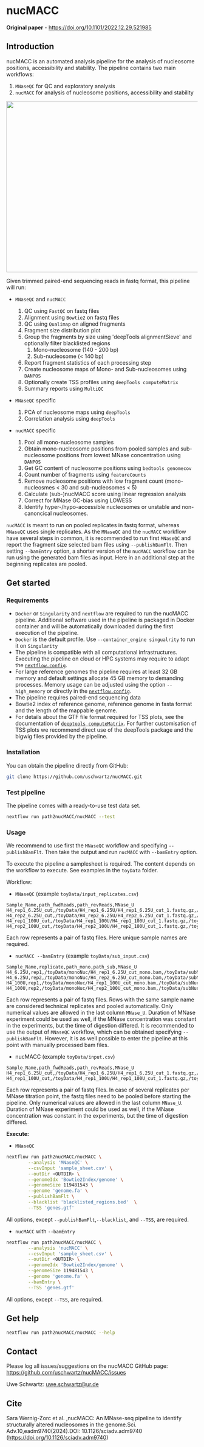 # nucMACC

**Original paper** - https://doi.org/10.1101/2022.12.29.521985

## Introduction
nucMACC is an automated analysis pipeline for the analysis of nucleosome positions, accessibility and stability. The pipeline contains two main workflows:

1. `MNaseQC` for QC and  exploratory analysis
2. `nucMACC` for analysis of nucleosome positions, accessibility and stability

<p align="center">
	<img src="docs/img/workflow.png" width="800" height="450">
</p>

Given trimmed paired-end sequencing reads in fastq format, this pipeline will run:

* `MNaseQC` and `nucMACC`
    1. QC using `FastQC` on fastq files
    2. Alignment using `Bowtie2` on fastq files
    3. QC using `Qualimap` on aligned fragments
    4. Fragment size distribution plot
    5. Group the fragments by size using 'deepTools alignmentSieve' and optionally filter blacklisted regions
        1. Mono-nucleosome (140 - 200 bp)
        2. Sub-nucleosome (< 140 bp)
    6. Report fragment statistics of each processing step
    7. Create nucleosome maps of Mono- and Sub-nucleosomes using `DANPOS`
    8. Optionally create TSS profiles using `deepTools computeMatrix`
    9. Summary reports using `MultiQC`


* `MNaseQC` specific
    1. PCA of nucleosome maps using `deepTools`
    2. Correlation analysis using `deepTools`

* `nucMACC` specific
    1. Pool all mono-nucleosome samples
    2. Obtain mono-nucleosome positions from pooled samples and sub-nucleosome positions from lowest MNase concentration using `DANPOS`
    3. Get GC content of nucleosome positions using `bedtools genomecov`
    4. Count number of fragments using `featureCounts`
    5. Remove nucleosome positions with low fragment count (mono-nucleosmes < 30 and sub-nucleosomes < 5)
    6. Calculate (sub-)nucMACC score using linear regression analysis
    7. Correct for MNase GC-bias using LOWESS
    8. Identify hyper-/hypo-accessible nucleosomes or unstable and non-canoncical nucleosomes.

`nucMACC` is meant to run on pooled replicates in fastq format, whereas `MNaseQC` uses single replicates. As the `MNaseQC` and the `nucMACC` workflow have several steps in common, it is recommended to run first `MNaseQC` and report the fragment size selected bam files using `--publishBamFlt`. Then setting `--bamEntry` option, a shorter version of the `nucMACC` workflow can be run using the generated bam files as input. Here in an additional step at the beginning replicates are pooled.

## Get started

### Requirements

* `Docker` or `Singularity` and `nextflow` are required to run the nucMACC pipeline. Additional software used in the pipeline is packaged in Docker container and will be automatically downloaded during the first execution of the pipeline.
* `Docker` is the default profile. Use `--container_engine singualrity` to run it on `Singularity`
* The pipeline is compatible with all computational infrastructures. Executing the pipeline on cloud or HPC systems may require to adapt the [`nextflow.config`](https://www.nextflow.io/docs/latest/basic.html).
* For large reference genomes the pipeline requires at least 32 GB memory and default settings allocate 45 GB memory to demanding processes. Memory usage can be adjusted using the option `--high_memory` or directly in the [`nextflow.config`](https://www.nextflow.io/docs/latest/basic.html).
* The pipeline requires paired-end sequencing data
* Bowtie2 index of reference genome, reference genome in fasta format and the length of the mappable genome.
* For details about the GTF file format required for TSS plots, see the documentation of [`deeptools computeMatrix`](https://deeptools.readthedocs.io/en/develop/content/tools/computeMatrix.html). For further customisation of TSS plots we recommend direct use of the deepTools package and the bigwig files provided by the pipeline.   

### Installation
You can obtain the pipeline directly from GitHub:
```bash
git clone https://github.com/uschwartz/nucMACC.git
```

### Test pipeline
The pipeline comes with a ready-to-use test data set.
```bash
nextflow run path2nucMACC/nucMACC --test
```

### Usage
We recommend to use first the `MNaseQC` workflow and specifying `--publishBamFlt`. Then take the output and run `nucMACC` with `--bamEntry` option.  

To execute the pipeline a samplesheet is required. The content depends on the workflow to execute. See examples in the `toyData` folder.

Workflow:

* `MNaseQC` (example `toyData/input_replicates.csv`)

```csv
Sample_Name,path_fwdReads,path_revReads,MNase_U
H4_rep1_6.25U_cut,/toyData/H4_rep1_6.25U/H4_rep1_6.25U_cut_1.fastq.gz,/toyData/H4_rep1_6.25U/H4_rep1_6.25U_cut_2.fastq.gz,6.25
H4_rep2_6.25U_cut,/toyData/H4_rep2_6.25U/H4_rep2_6.25U_cut_1.fastq.gz,/toyData/H4_rep2_6.25U/H4_rep2_6.25U_cut_2.fastq.gz,6.25
H4_rep1_100U_cut,/toyData/H4_rep1_100U/H4_rep1_100U_cut_1.fastq.gz,/toyData/H4_rep1_100U/H4_rep1_100U_cut_2.fastq.gz,100
H4_rep2_100U_cut,/toyData/H4_rep2_100U/H4_rep2_100U_cut_1.fastq.gz,/toyData/H4_rep2_100U/H4_rep2_100U_cut_2.fastq.gz,100
```
Each row represents a pair of fastq files. Here unique sample names are required.



* `nucMACC --bamEntry` (example `toyData/sub_input.csv`)

```csv
Sample_Name,replicate,path_mono,path_sub,MNase_U
H4_6.25U,rep1,/toyData/monoNuc/H4_rep1_6.25U_cut_mono.bam,/toyData/subNuc/H4_rep1_6.25U_cut_sub.bam,6.25
H4_6.25U,rep2,/toyData/monoNuc/H4_rep2_6.25U_cut_mono.bam,/toyData/subNuc/H4_rep2_6.25U_cut_sub.bam,6.25
H4_100U,rep1,/toyData/monoNuc/H4_rep1_100U_cut_mono.bam,/toyData/subNuc/H4_rep1_100U_cut_sub.bam,100
H4_100U,rep2,/toyData/monoNuc/H4_rep2_100U_cut_mono.bam,/toyData/subNuc/H4_rep2_100U_cut_sub.bam,100
```
Each row represents a pair of fastq files. Rows with the same sample name are considered technical replicates and pooled automatically. Only numerical values are allowed in the last column `MNase_U`. Duration of MNase experiment could be used as well, if the MNase concentration was constant in the experiments, but the time of digestion differed. It is recommended to use the output of `MNaseQC` workflow, which can be obtained specifying `--publishBamFlt`. However, it is as well possible to enter the pipeline at this point with manually processed bam files.


* nucMACC (example `toyData/input.csv`)

```csv
Sample_Name,path_fwdReads,path_revReads,MNase_U
H4_rep1_6.25U_cut,/toyData/H4_rep1_6.25U/H4_rep1_6.25U_cut_1.fastq.gz,/toyData/H4_rep1_6.25U/H4_rep1_6.25U_cut_2.fastq.gz,6.25
H4_rep1_100U_cut,/toyData/H4_rep1_100U/H4_rep1_100U_cut_1.fastq.gz,/toyData/H4_rep1_100U/H4_rep1_100U_cut_2.fastq.gz,100
```
Each row represents a pair of fastq files. In case of several replicates per MNase titration point, the fastq files need to be pooled before starting the pipeline. Only numerical values are allowed in the last column `MNase_U`. Duration of MNase experiment could be used as well, if the MNase concentration was constant in the experiments, but the time of digestion differed.  

**Execute:**

* `MNaseQC`
```bash
nextflow run path2nucMACC/nucMACC \
        --analysis 'MNaseQC' \
        --csvInput 'sample_sheet.csv' \
        --outDir <OUTDIR> \
        --genomeIdx 'Bowtie2Index/genome' \
        --genomeSize 119481543 \
        --genome 'genome.fa' \
        --publishBamFlt \
        --blacklist 'blacklisted_regions.bed'  \
        --TSS 'genes.gtf'
```
All options, except `--publishBamFlt`,`--blacklist`, and `--TSS`, are required.   


* `nucMACC` with `--bamEntry`
```bash
nextflow run path2nucMACC/nucMACC \
        --analysis 'nucMACC' \
        --csvInput 'sample_sheet.csv' \
        --outDir <OUTDIR> \
        --genomeIdx 'Bowtie2Index/genome' \
        --genomeSize 119481543 \
        --genome 'genome.fa' \
        --bamEntry \
        --TSS 'genes.gtf'
```
All options, except `--TSS`, are required.   


## Get help

```bash
nextflow run path2nucMACC/nucMACC --help
```


## Contact

Please log all issues/suggestions on the nucMACC GitHub page: https://github.com/uschwartz/nucMACC/issues

Uwe Schwartz: uwe.schwartz@ur.de

## Cite

Sara Wernig-Zorc et al. ,nucMACC: An MNase-seq pipeline to identify structurally altered nucleosomes in the genome.Sci. Adv.10,eadm9740(2024).DOI: 10.1126/sciadv.adm9740 (https://doi.org/10.1126/sciadv.adm9740)
